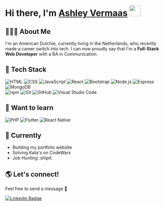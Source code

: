 # Hi there, I'm [Ashley Vermaas](https://www.linkedin.com/in/ashley-vermaas/) <img src="https://media.giphy.com/media/hvRJCLFzcasrR4ia7z/giphy.gif" width="35px">

## 🙋🏽‍♀️ About Me
I'm an American Dutchie, currently living in the Netherlands, who recently made a career switch into tech. I can now proudly say that I'm a **Full-Stack Web Developer** with a BA in Communication. 

## 👾 Tech Stack
  ![HTML](https://img.shields.io/badge/-HTML-333333?style=flat&logo=HTML5)
  ![CSS](https://img.shields.io/badge/-CSS-333333?style=flat&logo=CSS3&logoColor=1572B6)
  ![JavaScript](https://img.shields.io/badge/-JavaScript-333333?style=flat&logo=javascript)
  ![React](https://img.shields.io/badge/-React-333333?style=flat&logo=react)
  ![Bootstrap](https://img.shields.io/badge/-Bootstrap-333333?style=flat&logo=bootstrap&logoColor=563D7C)
  ![Node.js](https://img.shields.io/badge/-Node.js-333333?style=flat&logo=node.js)
  ![Express](https://img.shields.io/badge/-Express-333333?style=flat&logo=express)
  ![MongoDB](https://img.shields.io/badge/-MongoDB-333333?style=flat&logo=mongodb) <br>
  ![npm](https://img.shields.io/badge/-npm-333333?style=flat&logo=npm)
  ![Git](https://img.shields.io/badge/-Git-333333?style=flat&logo=git)
  ![GitHub](https://img.shields.io/badge/-GitHub-333333?style=flat&logo=github)
  ![Visual Studio Code](https://img.shields.io/badge/-Visual%20Studio%20Code-333333?style=flat&logo=visual-studio-code&logoColor=007ACC)

## 🌱 Want to learn
![PHP](https://img.shields.io/badge/-PHP-333333?style=flat&logo=php) ![Flutter](https://img.shields.io/badge/-Flutter-333333?style=flat&logo=flutter)
![React Native](https://img.shields.io/badge/-ReactNative-333333?style=flat&logo=react)

## 🚀 Currently
 - Building my portfolio website
 - Solving Kata's on CodeWars
 - Job Hunting :shipit:

## 🌎 Let's connect! 
Feel free to send a message 💬 <br>

[![Linkedin Badge](https://img.shields.io/badge/-LinkedIn-blue?style=flat-square&logo=Linkedin&logoColor=white&link=https://www.linkedin.com/in/ashley-vermaas/)](https://www.linkedin.com/in/ashley-vermaas/) 


<!--
**ashleyvermaas/ashleyvermaas** is a ✨ _special_ ✨ repository because its `README.md` (this file) appears on your GitHub profile.

Here are some ideas to get you started:

- 🔭 I’m currently working on ...
- 🌱 I’m currently learning ...
- 👯 I’m looking to collaborate on ...
- 🤔 I’m looking for help with ...
- 💬 Ask me about ...
- 📫 How to reach me: ...
- 😄 Pronouns: ...
- ⚡ Fun fact: ...
-->
